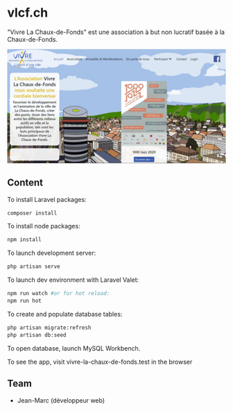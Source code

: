 # vlcf.ch

"Vivre La Chaux-de-Fonds" est une association à but non lucratif basée à la Chaux-de-Fonds.

![homepage](public/images/homepage.jpg)

## Content

To install Laravel packages:
```bash
composer install
```

To install node packages:
```bash
npm install
```

To launch development server:
```bash
php artisan serve
```

To launch dev environment with Laravel Valet:
```bash
npm run watch #or for hot reload:
npm run hot
```

To create and populate database tables:
```bash
php artisan migrate:refresh
php artisan db:seed
```

To open database, launch MySQL Workbench.

To see the app, visit vivre-la-chaux-de-fonds.test in the browser


## Team
- Jean-Marc (développeur web)
